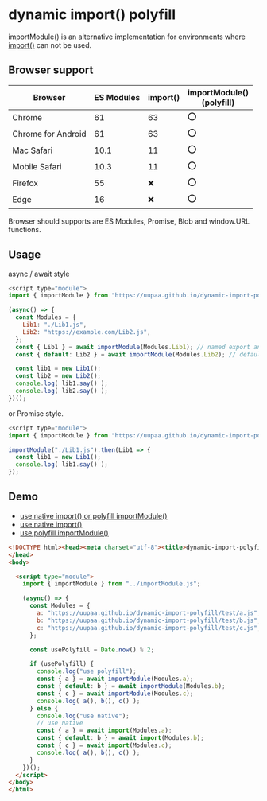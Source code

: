 # dynamic import() polyfill

importModule() is an alternative implementation for environments where [import()](https://github.com/tc39/proposal-dynamic-import#using-host-specific-mechanisms) can not be used.

## Browser support

| Browser            | ES Modules | import() | importModule() <br>(polyfill) |
|--------------------|------------|----------|-------------------------------|
| Chrome             | 61         | 63       | :o:                           |
| Chrome for Android | 61         | 63       | :o:                           |
| Mac Safari         | 10.1       | 11       | :o:                           |
| Mobile Safari      | 10.3       | 11       | :o:                           |
| Firefox            | 55         | :x:      | :o:                           |
| Edge               | 16         | :x:      | :o:                           |

Browser should supports are ES Modules, Promise, Blob and window.URL functions.

## Usage

async / await style

```js
<script type="module">
import { importModule } from "https://uupaa.github.io/dynamic-import-polyfill/importModule.js";

(async() => {
  const Modules = {
    Lib1: "./Lib1.js",
    Lib2: "https://example.com/Lib2.js",
  };
  const { Lib1 } = await importModule(Modules.Lib1); // named export and import
  const { default: Lib2 } = await importModule(Modules.Lib2); // default export and import

  const lib1 = new Lib1();
  const lib2 = new Lib2();
  console.log( lib1.say() );
  console.log( lib2.say() );
})();
```

or Promise style.

```js
<script type="module">
import { importModule } from "https://uupaa.github.io/dynamic-import-polyfill/importModule.js";

importModule("./Lib1.js").then(Lib1 => {
  const lib1 = new Lib1();
  console.log( lib1.say() );
});
```


## Demo

- [use native import() or polyfill importModule()](https://uupaa.github.io/dynamic-import-polyfill/test/index.html)
- [use native import()](https://uupaa.github.io/dynamic-import-polyfill/test/native.html)
- [use polyfill importModule()](https://uupaa.github.io/dynamic-import-polyfill/test/polyfill.html)

```html
<!DOCTYPE html><head><meta charset="utf-8"><title>dynamic-import-polyfill</title>
</head>
<body>

  <script type="module">
    import { importModule } from "../importModule.js";

    (async() => {
      const Modules = {
        a: "https://uupaa.github.io/dynamic-import-polyfill/test/a.js",
        b: "https://uupaa.github.io/dynamic-import-polyfill/test/b.js",
        c: "https://uupaa.github.io/dynamic-import-polyfill/test/c.js",
      };

      const usePolyfill = Date.now() % 2;

      if (usePolyfill) {
        console.log("use polyfill");
        const { a } = await importModule(Modules.a);
        const { default: b } = await importModule(Modules.b);
        const { c } = await importModule(Modules.c);
        console.log( a(), b(), c() );
      } else {
        console.log("use native");
        // use native
        const { a } = await import(Modules.a);
        const { default: b } = await import(Modules.b);
        const { c } = await import(Modules.c);
        console.log( a(), b(), c() );
      }
    })();
  </script>
</body>
</html>
```

